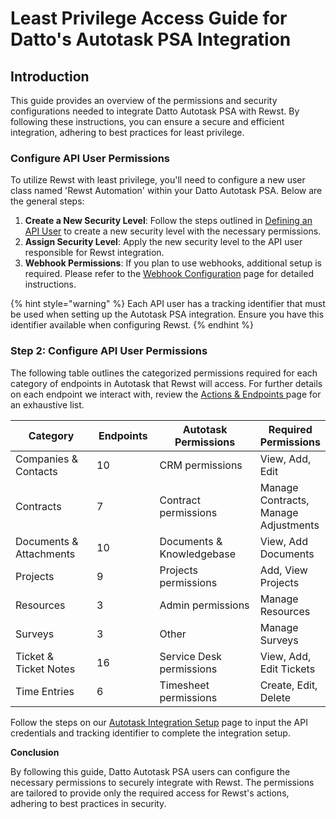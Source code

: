 # Least Privilege Access Guide for Datto's Autotask PSA Integration

## **Introduction**

This guide provides an overview of the permissions and security configurations needed to integrate Datto Autotask PSA with Rewst. By following these instructions, you can ensure a secure and efficient integration, adhering to best practices for least privilege.

### **Configure API User Permissions**

To utilize Rewst with least privilege, you'll need to configure a new user class named 'Rewst Automation' within your Datto Autotask PSA. Below are the general steps:

1. **Create a New Security Level**: Follow the steps outlined in [Defining an API User](https://ww1.autotask.net/help/DeveloperHelp/Content/APIs/General/Define\_API\_User.htm) to create a new security level with the necessary permissions.
2. **Assign Security Level**: Apply the new security level to the API user responsible for Rewst integration.
3. **Webhook Permissions**: If you plan to use webhooks, additional setup is required. Please refer to the [Webhook Configuration](webhook-configuration.md) page for detailed instructions.

{% hint style="warning" %}
Each API user has a tracking identifier that must be used when setting up the Autotask PSA integration. Ensure you have this identifier available when configuring Rewst.
{% endhint %}

### **Step 2: Configure API User Permissions**

The following table outlines the categorized permissions required for each category of endpoints in Autotask that Rewst will access. For further details on each endpoint we interact with, review the [Actions & Endpoints ](broken-reference)page for an exhaustive list.

<table><thead><tr><th width="215">Category</th><th width="116">Endpoints</th><th width="272">Autotask Permissions</th><th>Required Permissions</th></tr></thead><tbody><tr><td>Companies &#x26; Contacts</td><td>10</td><td>CRM permissions</td><td>View, Add, Edit</td></tr><tr><td>Contracts</td><td>7</td><td>Contract permissions</td><td>Manage Contracts, Manage Adjustments</td></tr><tr><td>Documents &#x26; Attachments</td><td>10</td><td>Documents &#x26; Knowledgebase</td><td>View, Add Documents</td></tr><tr><td>Projects</td><td>9</td><td>Projects permissions</td><td>Add, View Projects</td></tr><tr><td>Resources</td><td>3</td><td>Admin permissions</td><td>Manage Resources</td></tr><tr><td>Surveys</td><td>3</td><td>Other</td><td>Manage Surveys</td></tr><tr><td>Ticket &#x26;<br>Ticket Notes</td><td>16</td><td>Service Desk permissions</td><td>View, Add, Edit Tickets</td></tr><tr><td>Time Entries</td><td>6</td><td>Timesheet permissions</td><td>Create, Edit, Delete</td></tr></tbody></table>

Follow the steps on our [Autotask Integration Setup](datto-psa-integration-setup.md) page to input the API credentials and tracking identifier to complete the integration setup.

**Conclusion**

By following this guide, Datto Autotask PSA users can configure the necessary permissions to securely integrate with Rewst. The permissions are tailored to provide only the required access for Rewst's actions, adhering to best practices in security.
